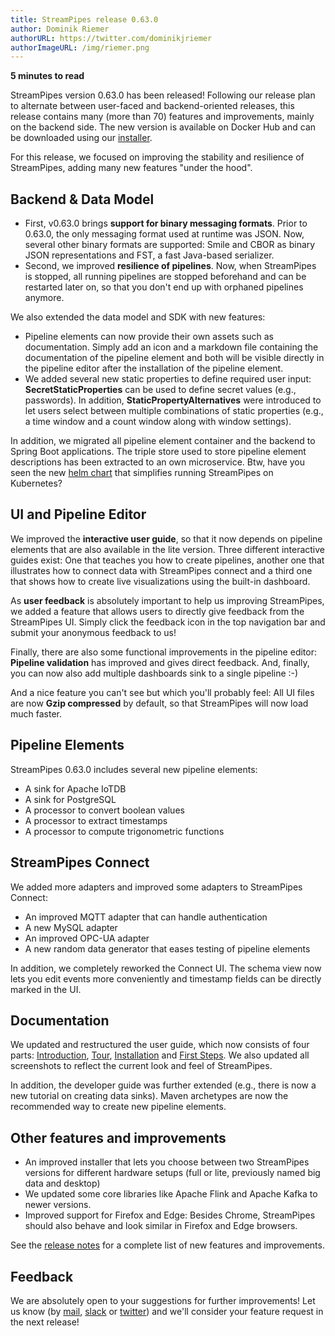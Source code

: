 ```yaml
---
title: StreamPipes release 0.63.0
author: Dominik Riemer
authorURL: https://twitter.com/dominikjriemer
authorImageURL: /img/riemer.png
---
```

**<div style="float: left; padding-right: 40px;">5 minutes to read</div>**
<br>

StreamPipes version 0.63.0 has been released! Following our release plan to alternate between user-faced and backend-oriented releases, this release contains many (more than 70) features and improvements, mainly on the backend side.
The new version is available on Docker Hub and can be downloaded using our [installer](https://github.com/streampipes/streampipes-installer).
<!--truncate-->

For this release, we focused on improving the stability and resilience of StreamPipes, adding many new features "under the hood".

## Backend & Data Model

* First, v0.63.0 brings **support for binary messaging formats**. Prior to 0.63.0, the only messaging format used at runtime was JSON. Now, several other binary formats are supported: Smile and CBOR as binary JSON representations and FST, a fast Java-based serializer.
* Second, we improved **resilience of pipelines**. Now, when StreamPipes is stopped, all running pipelines are stopped beforehand and can be restarted later on, so that you don't end up with orphaned pipelines anymore. 

We also extended the data model and SDK with new features:

* Pipeline elements can now provide their own assets such as documentation. Simply add an icon and a markdown file containing the documentation of the pipeline element and both will be visible directly in the pipeline editor after the installation of the pipeline element.
* We added several new static properties to define required user input: **SecretStaticProperties** can be used to define secret values (e.g., passwords). In addition, **StaticPropertyAlternatives** were introduced to let users select between multiple combinations of static properties (e.g., a time window and a count window along with window settings).

In addition, we migrated all pipeline element container and the backend to Spring Boot applications. The triple store used to store pipeline element descriptions has been extracted to an own microservice. Btw, have you seen the new [helm chart](https://www.github.com/streampipes/streampipes-helm-chart) that simplifies running StreamPipes on Kubernetes?
 
## UI and Pipeline Editor
We improved the **interactive user guide**, so that it now depends on pipeline elements that are also available in the lite version.
Three different interactive guides exist: One that teaches you how to create pipelines, another one that illustrates how to connect data with StreamPipes connect and a third one that shows how to create live visualizations using the built-in dashboard.

As **user feedback** is absolutely important to help us improving StreamPipes, we added a feature that allows users to directly give feedback from the StreamPipes UI. Simply click the feedback icon in the top navigation bar and submit your anonymous feedback to us! 

Finally, there are also some functional improvements in the pipeline editor: **Pipeline validation** has improved and gives direct feedback. And, finally, you can now also add multiple dashboards sink to a single pipeline :-)

And a nice feature you can't see but which you'll probably feel: All UI files are now **Gzip compressed** by default, so that StreamPipes will now load much faster. 

## Pipeline Elements

StreamPipes 0.63.0 includes several new pipeline elements:
* A sink for Apache IoTDB
* A sink for PostgreSQL
* A processor to convert boolean values
* A processor to extract timestamps
* A processor to compute trigonometric functions

## StreamPipes Connect
We added more adapters and improved some adapters to StreamPipes Connect:

* An improved MQTT adapter that can handle authentication
* A new MySQL adapter
* An improved OPC-UA adapter
* A new random data generator that eases testing of pipeline elements

In addition, we completely reworked the Connect UI. The schema view now lets you edit events more conveniently and timestamp fields can be directly marked in the UI.


## Documentation
We updated and restructured the user guide, which now consists of four parts: [Introduction](/docs/user-guide-introduction), [Tour](/docs/user-guide-tour), [Installation](/docs/user-guide-installation) and [First Steps](/docs/user-guide-first-steps).
We also updated all screenshots to reflect the current look and feel of StreamPipes.

In addition, the developer guide was further extended (e.g., there is now a new tutorial on creating data sinks). Maven archetypes are now the recommended way to create new pipeline elements.


## Other features and improvements

* An improved installer that lets you choose between two StreamPipes versions for different hardware setups (full or lite, previously named big data and desktop)
* We updated some core libraries like Apache Flink and Apache Kafka to newer versions.
* Improved support for Firefox and Edge: Besides Chrome, StreamPipes should also behave and look similar in Firefox and Edge browsers.

See the [release notes](https://github.com/streampipes/streampipes/releases/tag/0.63.0) for a complete list of new features and improvements.

## Feedback

We are absolutely open to your suggestions for further improvements! Let us know (by [mail](mailto:feedback@streampipes.org), [slack](https://slack.streampipes.org) or [twitter](https://www.twitter.com/streampipes)) and we'll consider your feature request in the next release!






